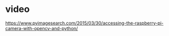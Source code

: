 # video
https://www.pyimagesearch.com/2015/03/30/accessing-the-raspberry-pi-camera-with-opencv-and-python/
